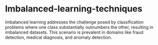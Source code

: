 # Imbalanced-learning-techniques
Imbalanced learning addresses the challenge posed by classification problems where one class substantially outnumbers the other, resulting in imbalanced datasets. This scenario is prevalent in domains like fraud detection, medical diagnosis, and anomaly detection.
